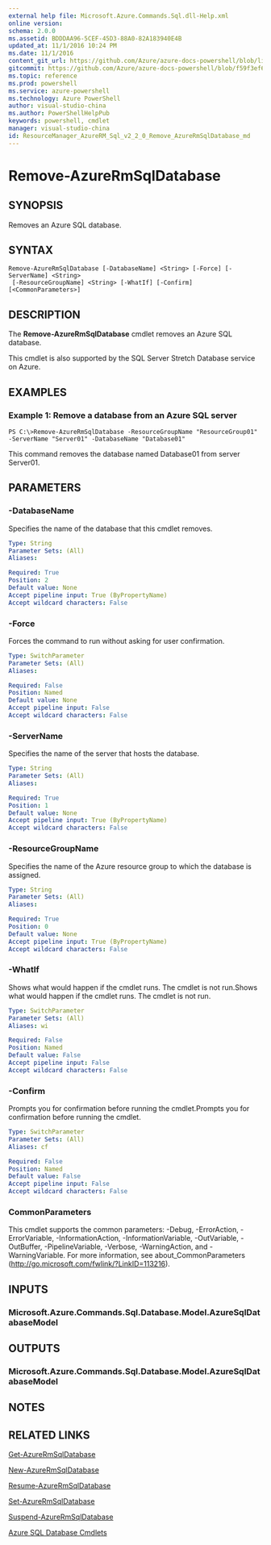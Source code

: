 ```yaml
---
external help file: Microsoft.Azure.Commands.Sql.dll-Help.xml
online version: 
schema: 2.0.0
ms.assetid: BDDDAA96-5CEF-45D3-88A0-82A183940E4B
updated_at: 11/1/2016 10:24 PM
ms.date: 11/1/2016
content_git_url: https://github.com/Azure/azure-docs-powershell/blob/live/azureps-cmdlets-docs/ResourceManager/AzureRM.Sql/v2.2.0/Remove-AzureRmSqlDatabase.md
gitcommit: https://github.com/Azure/azure-docs-powershell/blob/f59f3ef60bc592383812213e69fd77ba950759ed/azureps-cmdlets-docs/ResourceManager/AzureRM.Sql/v2.2.0/Remove-AzureRmSqlDatabase.md
ms.topic: reference
ms.prod: powershell
ms.service: azure-powershell
ms.technology: Azure PowerShell
author: visual-studio-china
ms.author: PowerShellHelpPub
keywords: powershell, cmdlet
manager: visual-studio-china
id: ResourceManager_AzureRM_Sql_v2_2_0_Remove_AzureRmSqlDatabase_md
---
```


# Remove-AzureRmSqlDatabase

## SYNOPSIS
Removes an Azure SQL database.

## SYNTAX

```
Remove-AzureRmSqlDatabase [-DatabaseName] <String> [-Force] [-ServerName] <String>
 [-ResourceGroupName] <String> [-WhatIf] [-Confirm] [<CommonParameters>]
```

## DESCRIPTION
The **Remove-AzureRmSqlDatabase** cmdlet removes an Azure SQL database.

This cmdlet is also supported by the SQL Server Stretch Database service on Azure.

## EXAMPLES

### Example 1: Remove a database from an Azure SQL server
```
PS C:\>Remove-AzureRmSqlDatabase -ResourceGroupName "ResourceGroup01" -ServerName "Server01" -DatabaseName "Database01"
```

This command removes the database named Database01 from server Server01.

## PARAMETERS

### -DatabaseName
Specifies the name of the database that this cmdlet removes.

```yaml
Type: String
Parameter Sets: (All)
Aliases: 

Required: True
Position: 2
Default value: None
Accept pipeline input: True (ByPropertyName)
Accept wildcard characters: False
```

### -Force
Forces the command to run without asking for user confirmation.

```yaml
Type: SwitchParameter
Parameter Sets: (All)
Aliases: 

Required: False
Position: Named
Default value: None
Accept pipeline input: False
Accept wildcard characters: False
```

### -ServerName
Specifies the name of the server that hosts the database.

```yaml
Type: String
Parameter Sets: (All)
Aliases: 

Required: True
Position: 1
Default value: None
Accept pipeline input: True (ByPropertyName)
Accept wildcard characters: False
```

### -ResourceGroupName
Specifies the name of the Azure resource group to which the database is assigned.

```yaml
Type: String
Parameter Sets: (All)
Aliases: 

Required: True
Position: 0
Default value: None
Accept pipeline input: True (ByPropertyName)
Accept wildcard characters: False
```

### -WhatIf
Shows what would happen if the cmdlet runs.
The cmdlet is not run.Shows what would happen if the cmdlet runs.
The cmdlet is not run.

```yaml
Type: SwitchParameter
Parameter Sets: (All)
Aliases: wi

Required: False
Position: Named
Default value: False
Accept pipeline input: False
Accept wildcard characters: False
```

### -Confirm
Prompts you for confirmation before running the cmdlet.Prompts you for confirmation before running the cmdlet.

```yaml
Type: SwitchParameter
Parameter Sets: (All)
Aliases: cf

Required: False
Position: Named
Default value: False
Accept pipeline input: False
Accept wildcard characters: False
```

### CommonParameters
This cmdlet supports the common parameters: -Debug, -ErrorAction, -ErrorVariable, -InformationAction, -InformationVariable, -OutVariable, -OutBuffer, -PipelineVariable, -Verbose, -WarningAction, and -WarningVariable. For more information, see about_CommonParameters (http://go.microsoft.com/fwlink/?LinkID=113216).

## INPUTS

### Microsoft.Azure.Commands.Sql.Database.Model.AzureSqlDatabaseModel

## OUTPUTS

### Microsoft.Azure.Commands.Sql.Database.Model.AzureSqlDatabaseModel

## NOTES

## RELATED LINKS

[Get-AzureRmSqlDatabase](xref:ResourceManager/AzureRM.Sql/v2.2.0/Get-AzureRmSqlDatabase.md)

[New-AzureRmSqlDatabase](xref:ResourceManager/AzureRM.Sql/v2.2.0/New-AzureRmSqlDatabase.md)

[Resume-AzureRmSqlDatabase](xref:ResourceManager/AzureRM.Sql/v2.2.0/Resume-AzureRmSqlDatabase.md)

[Set-AzureRmSqlDatabase](xref:ResourceManager/AzureRM.Sql/v2.2.0/Set-AzureRmSqlDatabase.md)

[Suspend-AzureRmSqlDatabase](xref:ResourceManager/AzureRM.Sql/v2.2.0/Suspend-AzureRmSqlDatabase.md)

[Azure SQL Database Cmdlets](xref:ResourceManager/AzureRM.Sql/v2.2.0/AzureRM.Sql.md)


